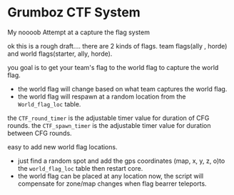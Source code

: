 Grumboz CTF System
==================

My noooob Attempt at a capture the flag system

ok this is a rough draft....
there are 2 kinds of flags. team flags(ally , horde) and world flags(starter, ally, horde).

you goal is to get your team's flag to the world flag to capture the world flag.
 * the world flag will change based on what team captures the world flag.
 * the world flag will respawn at a random location from the `World_flag_loc` table.

the `CTF_round_timer` is the adjustable timer value for duration of CFG rounds.
the `CTF_spawn_timer` is the adjustable timer value for duration between CFG rounds.

easy to add new world flag locations.
 * just find a random spot and add the gps coordinates (map, x, y, z, o)to the `world_flag_loc` table then restart core.
 * the world flag can be placed at any location now, the script will compensate for zone/map changes when flag bearrer teleports.
